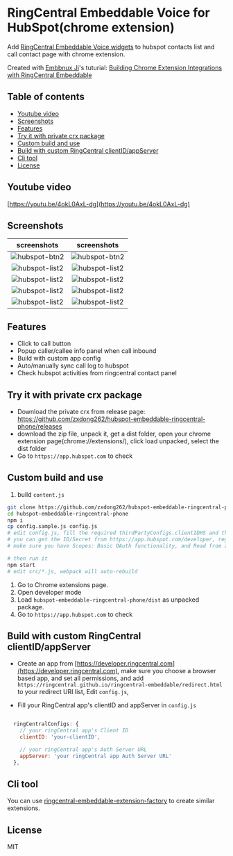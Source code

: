 
# RingCentral Embeddable Voice for HubSpot(chrome extension) <!-- omit in toc -->

Add [RingCentral Embeddable Voice widgets](https://github.com/ringcentral/ringcentral-embeddable) to hubspot contacts list and call contact page with chrome extension.

Created with [Embbnux Ji](https://github.com/embbnux)'s tuturial:
 [Building Chrome Extension Integrations with RingCentral Embeddable](https://medium.com/ringcentral-developers/build-a-chrome-extension-with-ringcentral-embeddable-bb6faee808a3)

## Table of contents <!-- omit in toc -->

- [Youtube video](#youtube-video)
- [Screenshots](#screenshots)
- [Features](#features)
- [Try it with private crx package](#try-it-with-private-crx-package)
- [Custom build and use](#custom-build-and-use)
- [Build with custom RingCentral clientID/appServer](#build-with-custom-ringcentral-clientidappserver)
- [Cli tool](#cli-tool)
- [License](#license)


## Youtube video

[https://youtu.be/4okL0AxL-dg](https://youtu.be/4okL0AxL-dg)

## Screenshots

| screenshots            |  screenshots |
:-------------------------:|:-------------------------:
![hubspot-btn2](screenshots/hubspot-btn2.png) | ![hubspot-btn2](screenshots/hubspot1.png)
![hubspot-list2](screenshots/hubspot-list2.png) | ![hubspot-list2](screenshots/hs1.png)
![hubspot-list2](screenshots/hs2.png) | ![hubspot-list2](screenshots/hs3.png)
![hubspot-list2](screenshots/hs4.png) | ![hubspot-list2](screenshots/hs5.png)
![hubspot-list2](screenshots/hs6.png) | ![hubspot-list2](screenshots/hs7.png)

## Features

- Click to call button
- Popup caller/callee info panel when call inbound
- Build with custom app config
- Auto/manually sync call log to hubspot
- Check hubspot activities from ringcentral contact panel

## Try it with private crx package

- Download the private crx from release page: https://github.com/zxdong262/hubspot-embeddable-ringcentral-phone/releases
- download the zip file, unpack it, get a dist folder, open your chrome extension page(chrome://extensions/), click load unpacked, select the dist folder
- Go to `https://app.hubspot.com` to check

## Custom build and use

1. build `content.js`

```bash
git clone https://github.com/zxdong262/hubspot-embeddable-ringcentral-phone.git
cd hubspot-embeddable-ringcentral-phone
npm i
cp config.sample.js config.js
# edit config.js, fill the required thirdPartyConfigs.clientIDHS and thirdPartyConfigs.clientSecretHS
# you can get the ID/Secret from https://app.hubspot.com/developer, register and create an app,
# make sure you have Scopes: Basic OAuth functionality, and Read from and write to my: Contacts checked.

# then run it
npm start
# edit src/*.js, webpack will auto-rebuild
```

1. Go to Chrome extensions page.
1. Open developer mode
1. Load `hubspot-embeddable-ringcentral-phone/dist` as unpacked package.
1. Go to `https://app.hubspot.com` to check

## Build with custom RingCentral clientID/appServer

- Create an app from [https://developer.ringcentral.com](https://developer.ringcentral.com), make sure you choose a browser based app, and set all permissions, and add `https://ringcentral.github.io/ringcentral-embeddable/redirect.html` to your redirect URI list, Edit `config.js`,

- Fill your RingCentral app's clientID and appServer in `config.js`

```js

  ringCentralConfigs: {
    // your ringCentral app's Client ID
    clientID: 'your-clientID',

    // your ringCentral app's Auth Server URL
    appServer: 'your ringCentral app Auth Server URL'
  },
```

## Cli tool

You can use [ringcentral-embeddable-extension-factory](https://github.com/zxdong262/ringcentral-embeddable-extension-factory) to create similar extensions.

## License

MIT
